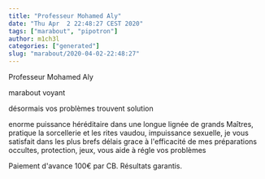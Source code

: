 ```yaml
---
title: "Professeur Mohamed Aly"
date: "Thu Apr  2 22:48:27 CEST 2020"
tags: ["marabout", "pipotron"]
author: m1ch3l
categories: ["generated"]
slug: "marabout/2020-04-02-22:48:27"
---
```


Professeur Mohamed Aly

marabout voyant

désormais vos problèmes trouvent solution

enorme puissance héréditaire dans une longue lignée de grands Maîtres, pratique la sorcellerie et les rites vaudou, impuissance sexuelle, je vous satisfait dans les plus brefs délais grace à l'efficacité de mes préparations occultes, protection, jeux, vous aide à régle vos problèmes

Paiement d'avance 100€ par CB. Résultats garantis.
